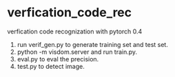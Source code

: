 # verfication_code_rec
verfication code recognization with pytorch 0.4

1. run verif_gen.py to generate training set and test set.
2. python -m visdom.server and run train.py.
3. eval.py to eval the precision.
4. test.py to detect image.
